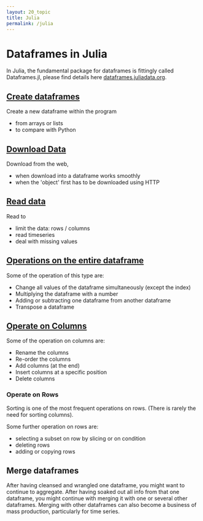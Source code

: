 ```yaml
---
layout: 20_topic
title: Julia
permalink: /julia
---
```


# Dataframes in Julia

In Julia, the fundamental package for dataframes is fittingly called Dataframes.jl, please find details here [dataframes.juliadata.org](https://dataframes.juliadata.org/stable/). 

## [Create dataframes](julia_createDF)

Create a new dataframe within the program
- from arrays or lists
- to compare with Python

## [Download Data](julia_downloads)

Download from the web,
- when download into a dataframe works smoothly
- when the 'object' first has to be downloaded using HTTP

## [Read data](julia_saveDF)

Read to 
- limit the data: rows / columns
- read timeseries
- deal with missing values

## [Operations on the entire dataframe](julia_operateOnDF)

Some of the operation of this type are: 
- Change all values of the dataframe simultaneously (except the index)
- Multiplying the dataframe with a number
- Adding or subtracting one dataframe from another dataframe
- Transpose a dataframe


## [Operate on Columns](julia_columns)

Some of the operation on columns are: 
- Rename the columns
- Re-order the columns
- Add columns (at the end)
- Insert columns at a specific position
- Delete columns


### Operate on Rows

Sorting is one of the most frequent operations on rows. (There is rarely the need for sorting columns).

Some further operation on rows are: 
- selecting a subset on row by slicing or on condition
- deleting rows
- adding or copying rows

## Merge dataframes

After having cleansed and wrangled one dataframe, you might want to continue to aggregate. 
After having soaked out all info from that one dataframe, you might continue with merging it with one or several other dataframes. Merging with other dataframes can also become a business of mass production, particularly for time series.

